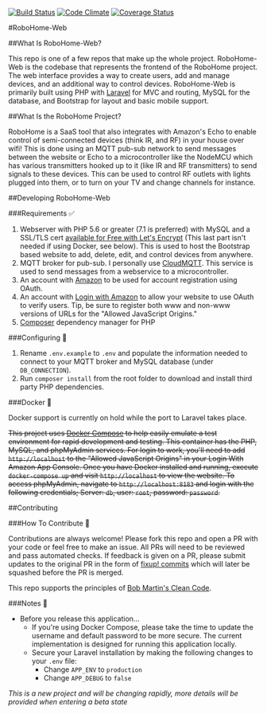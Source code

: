 [![Build Status](https://travis-ci.org/dbudwin/RoboHome-Web.svg?branch=master)](https://travis-ci.org/dbudwin/RoboHome-Web)
[![Code Climate](https://codeclimate.com/github/dbudwin/RoboHome-Web/badges/gpa.svg)](https://codeclimate.com/github/dbudwin/RoboHome-Web)
[![Coverage Status](https://coveralls.io/repos/github/dbudwin/RoboHome-Web/badge.svg)](https://coveralls.io/github/dbudwin/RoboHome-Web)

#RoboHome-Web

##What Is RoboHome-Web?

This repo is one of a few repos that make up the whole project.  RoboHome-Web is the codebase that represents the frontend of the RoboHome project.  The web interface provides a way to create users, add and manage devices, and an additional way to control devices.  RoboHome-Web is primarily built using PHP with [Laravel](https://laravel.com/) for MVC and routing, MySQL for the database, and Bootstrap for layout and basic mobile support.

##What Is the RoboHome Project?

RoboHome is a SaaS tool that also integrates with Amazon's Echo to enable control of semi-connected devices (think IR, and RF) in your house over wifi! This is done using an MQTT pub-sub network to send messages between the website or Echo to a microcontroller like the NodeMCU which has various transmitters hooked up to it (like IR and RF transmitters) to send signals to these devices. This can be used to control RF outlets with lights plugged into them, or to turn on your TV and change channels for instance.

##Developing RoboHome-Web

###Requirements :white_check_mark:

1. Webserver with PHP 5.6 or greater (7.1 is preferred) with MySQL and a SSL/TLS cert [available for Free with Let's Encrypt](https://www.letsencrypt.org/) (This last part isn't needed if using Docker, see below). This is used to host the Bootstrap based website to add, delete, edit, and control devices from anywhere.
2. MQTT broker for pub-sub. I personally use [CloudMQTT](https://www.cloudmqtt.com/). This service is used to send messages from a webservice to a microcontroller.
3. An account with [Amazon](https://www.amazon.com/) to be used for account registration using OAuth.
4. An account with [Login with Amazon](https://login.amazon.com/) to allow your website to use OAuth to verify users.  Tip, be sure to register both www and non-www versions of URLs for the "Allowed JavaScript Origins."
5. [Composer](https://getcomposer.org/) dependency manager for PHP

###Configuring :wrench:

1. Rename `.env.example` to `.env` and populate the information needed to connect to your MQTT broker and MySQL database (under `DB_CONNECTION`).
2. Run `composer install` from the root folder to download and install third party PHP dependencies.

###Docker :whale2:

Docker support is currently on hold while the port to Laravel takes place.

~~This project uses [Docker Compose](https://docs.docker.com/compose/) to help easily emulate a test environment for rapid development and testing.  This container has the PHP, MySQL, and phpMyAdmin services.  For login to work, you'll need to add `http://localhost` to the "Allowed JavaScript Origins" in your Login With Amazon App Console.  Once you have Docker installed and running, execute `docker-compose up` and visit `http://localhost` to view the website.  To access phpMyAdmin, navigate to `http://localhost:8183` and login with the following credentials; Server: `db`, user: `root`, password: `password`.~~

##Contributing

###How To Contribute :gift:

Contributions are always welcome!  Please fork this repo and open a PR with your code or feel free to make an issue.  All PRs will need to be reviewed and pass automated checks.  If feedback is given on a PR, please submit updates to the original PR in the form of [fixup! commits](https://robots.thoughtbot.com/autosquashing-git-commits) which will later be squashed before the PR is merged.

This repo supports the principles of [Bob Martin's Clean Code](http://www.goodreads.com/book/show/3735293-clean-code).

###Notes :notebook:

- Before you release this application...
    - If you're using Docker Compose, please take the time to update the username and default password to be more secure.  The current implementation is designed for running this application locally.
    - Secure your Laravel installation by making the following changes to your `.env` file:
        - Change `APP_ENV` to `production`
        - Change `APP_DEBUG` to `false`

*This is a new project and will be changing rapidly, more details will be provided when entering a beta state*
